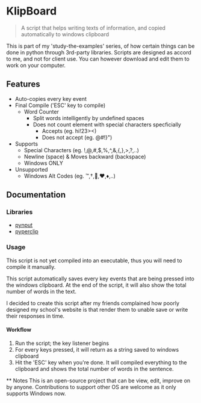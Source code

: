 # KlipBoard
> A script that helps writing texts of information, and copied automatically to windows clipboard

This is part of my 'study-the-examples' series, of how certain things can be done in python through 3rd-party libraries. Scripts are designed as accord to me, and not for client use. You can however download and edit them to work on your computer.

## Features
* Auto-copies every key event
* Final Compile ('ESC' key to compile)
  * Word Counter
    * Split words intelligently by undefined spaces
    * Does not count element with special characters specficially
      * Accepts (eg. hi!23><)
      * Does not accept (eg. @#!}")
* Supports
  * Special Characters (eg. !,@,#,$,%,^,&,{,},>,?,..)
  * Newline (space) & Moves backward (backspace)
  * Windows ONLY
* Unsupported
  * Windows Alt Codes (eg. ™,†,,♥,♦,..)
  
## Documentation

### Libraries
- [pynput](https://pypi.python.org/pypi/pynput)
- [pyperclip](https://pypi.python.org/pypi/pyperclip)

### Usage
This script is not yet compiled into an executable, thus you will need to compile it manually.

This script automatically saves every key events that are being pressed into the windows clipboard. At the end of the script, it will also show the total number of words in the text.

I decided to create this script after my friends complained how poorly designed my school's website is that render them to unable save or write their responses in time.

#### Workflow
1. Run the script; the key listener begins
2. For every keys pressed, it will return as a string saved to windows clipboard
3. Hit the 'ESC' key when you're done. It will compiled everything to the clipboard and shows the total number of words in the sentence.

** Notes
This is an open-source project that can be view, edit, improve on by anyone. Contributions to support other OS are welcome as it only supports Windows now.
